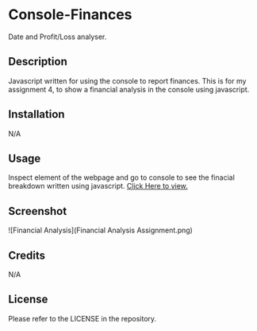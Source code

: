 # Console-Finances
Date and Profit/Loss analyser.

## Description
Javascript written for using the console to report finances. This is for my assignment 4, to show a financial analysis in the console using javascript.

## Installation

N/A
## Usage
Inspect element of the webpage and go to console to see the finacial breakdown written using javascript.
[Click Here to view.](https://chriscds.github.io/Console-Finances/index.html)


## Screenshot
![Financial Analysis](Financial Analysis Assignment.png)
## Credits

N/A

## License

Please refer to the LICENSE in the repository.
